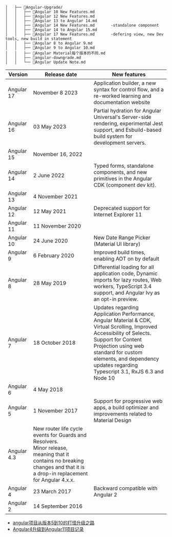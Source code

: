 ```
│   ├── 📂Angular-Upgrade/
│   │   ├── 📄Angular 10 New Features.md
│   │   ├── 📄Angular 12 New Features.md
│   │   ├── 📄Angular 13 to Angular 14.md
│   │   ├── 📄Angular 14 New Features.md       -standalone component
│   │   ├── 📄Angular 14 to Angular 15.md
│   │   ├── 📄Angular 17 New Features.md       -defering view, new Dev tools, new build in statement
│   │   ├── 📄Angular 8 to Angular 9.md
│   │   ├── 📄Angular 9 to Angular 10.md
│   │   ├── 📄Angular Material每个版本的不同.md
│   │   ├── 📄angular-downgrade.md
│   │   └── 📄Angular Update Note.md
```

|Version|Release date|New features|
|---|---|---|
|Angular 17|	November 8 2023|Application builder, a new syntax for control flow, and a re-worked learning and documentation website|
|Angular 16|	03 May 2023|	Partial hydration for Angular Universal's Server-side rendering, experimental Jest support, and Esbuild-based build system for development servers.	|
|Angular 15|	November 16, 2022|	|	
|Angular 14|	2 June 2022|	Typed forms, standalone components, and new primitives in the Angular CDK (component dev kit).	|
|Angular 13|	4 November 2021|	|
|Angular 12|	12 May 2021|Deprecated support for Internet Explorer 11|
|Angular 11|	11 November 2020||	
|Angular 10|	24 June 2020|	New Date Range Picker (Material UI library)|
|Angular 9|	6 February 2020|	Improved build times, enabling AOT on by default	|
|Angular 8|	28 May 2019|	Differential loading for all application code, Dynamic imports for lazy routes, Web workers, TypeScript 3.4 support, and Angular Ivy as an opt-in preview.|
|Angular 7|	18 October 2018|	Updates regarding Application Performance, Angular Material & CDK, Virtual Scrolling, Improved Accessibility of Selects. <br>Support for Content Projection using web standard for custom elements, and dependency updates regarding Typescript 3.1, RxJS 6.3 and Node 10|
|Angular 6|	4 May 2018|		
|Angular 5|	1 November 2017|Support for progressive web apps, a build optimizer and improvements related to Material Design|	
|Angular 4.3|		New router life cycle events for Guards and Resolvers.<br>Minor release, meaning that it contains no breaking changes and that it is a drop-in replacement for Angular 4.x.x.|
|Angular 4|	23 March 2017|Backward compatible with Angular 2|
Angular 2|	14 September 2016	|

- [angular项目从版本5到10的打怪升级之路](https://juejin.cn/post/6870320287884247048)
- [Angular4升级到Angular11项目记录](https://juejin.cn/post/7017994815476334600)
